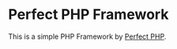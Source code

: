 # Perfect PHP Framework

This is a simple PHP Framework by [Perfect PHP](https://gihyo.jp/dp/ebook/2014/978-4-7741-6756-5/).

